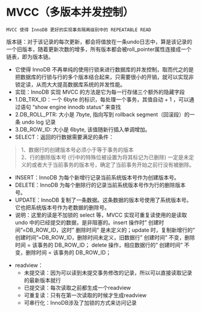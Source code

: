 



# MVCC（多版本并发控制）

`MVCC 使得 InnoDB 更好的实现事务隔离级别中的 REPEATABLE READ`

版本链：对于该记录的每次更新，都会将值放在一条undo日志中，算是该记录的一个旧版本，随着更新次数的增多，所有版本都会被roll_pointer属性连接成一个链表，即为版本链。   

+ 它使得 InnoDB 不再单纯的使用行锁来进行数据库的并发控制，取而代之的是把数据库的行锁与行的多个版本结合起来，只需要很小的开销，就可以实现非锁定读，从而大大提高数据库系统的并发性能。
+ 实现：InnoDB 实现 MVCC 的方法是它为每一行存储三个额外的隐藏字段 
+ 1.DB_TRX_ID：一个 6byte 的标识，每处理一个事务，其值自动 + 1 ，可以通过语句 “show engine innodb status” 来查找   
+ 2.DB_ROLL_PTR: 大小是 7byte, 指向写到 rollback segment（回滚段）的一条 undo log 记录   
+ 3.DB_ROW_ID: 大小是 6byte, 该值随新行插入单调增加。  
+ SELECT：返回的行数据需要满足的条件：
 >1、数据行的创建版本号必须小于等于事务的版本  
 >2、行的删除版本号 (行中的特殊位被设置为将其标记为已删除) 一定是未定义的或者大于当前事务的版本号，确定了当前事务开始之前行没有被删除。
+ INSERT：InnoDB 为每个新增行记录当前系统版本号作为创建版本号。
+ DELETE：InnoDB 为每个删除行的记录当前系统版本号作为行的删除版本号。
+ UPDATE：InnoDB 复制了一条数据。这条数据的版本号使用了系统版本号。它也把系统版本号作为老数据的删除号。
+ 说明：这里的读是不加锁的 select 等，MVCC 实现可重复读使用的是读取 undo 中的已经提交的数据，是非阻塞的。insert 操作时” 创建时间”=DB_ROW_ID，这时” 删除时间” 是未定义的；update 时，复制新增行的” 创建时间”=DB_ROW_ID，删除时间未定义，旧数据行” 创建时间” 不变，删除时间 = 该事务的 DB_ROW_ID； delete 操作，相应数据行的” 创建时间” 不变，删除时间 = 该事务的 DB_ROW_ID；

 - readview：
    + 未提交读：因为可以读到未提交事务修改的记录，所以可以直接读取记录的最新版本就行
    + 已提交读：每次读取之前都生成一个readview
    + 可重复读：只有在第一次读取的时候才生成readview
    + 可串行化：InnoDB涉及了加锁的方式来访问记录
